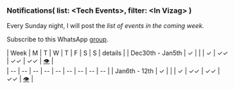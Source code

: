 ### Notifications( list: \<Tech Events>, filter: \<In Vizag> )

Every Sunday night, I will post the *list of events in the coming week*.

Subscribe to this WhatsApp [group](https://chat.whatsapp.com/EZ7ggy0kEmJ8nCiY6pJYsp).    

| Week | M | T | W |  T | F | S | S | details |
| Dec30th - Jan5th | ✓ |  |   |  ✓ | ✓✓ | ✓✓ | ✓✓ |  [👁](weeks/2020/w01-dec30-jan5th.txt) |  
| -- | -- | -- | -- | -- | -- | -- | -- | -- |
| Jan6th - 12th | ✓ |  |   |  ✓ | ✓✓ | ✓✓ | ✓✓ |  [👁](weeks/2020/w02-jan6th-jan12th.txt) |  
